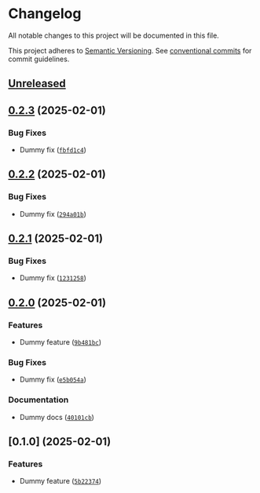# Changelog

All notable changes to this project will be documented in this file.

This project adheres to [Semantic Versioning](https://semver.org/spec/v2.0.0.html). See
[conventional commits](https://www.conventionalcommits.org/en/v1.0.0/) for commit guidelines.

## [Unreleased](https://github.com/afuetterer/test-release/compare/0.2.3...main)

<!-- releases -->

## [0.2.3](https://github.com/afuetterer/test-release/compare/0.2.2...0.2.3) (2025-02-01)

### Bug Fixes

- Dummy fix ([`fbfd1c4`](https://github.com/afuetterer/test-release/commit/fbfd1c464b67a6ceb1cb4694ec5f1ac3b8b0bf1e))

## [0.2.2](https://github.com/afuetterer/test-release/compare/0.2.1...0.2.2) (2025-02-01)

### Bug Fixes

- Dummy fix ([`294a01b`](https://github.com/afuetterer/test-release/commit/294a01b4a2c219c1e631723f97d6499943b47349))

## [0.2.1](https://github.com/afuetterer/test-release/compare/0.2.0...0.2.1) (2025-02-01)

### Bug Fixes

- Dummy fix ([`1231258`](https://github.com/afuetterer/test-release/commit/123125820f05dadd214d7ed5a6af3bcdb54be3bc))

## [0.2.0](https://github.com/afuetterer/test-release/compare/0.1.0...0.2.0) (2025-02-01)

### Features

- Dummy feature
  ([`9b481bc`](https://github.com/afuetterer/test-release/commit/9b481bcc89e62a2eabb7437d5fc2f4f0d5e2c978))

### Bug Fixes

- Dummy fix ([`e5b054a`](https://github.com/afuetterer/test-release/commit/e5b054adc8e5062e70cb9b48877d0f3ea119556d))

### Documentation

- Dummy docs ([`40101cb`](https://github.com/afuetterer/test-release/commit/40101cbde89b916e4c6dc3e44692f6ed76404de1))

## [0.1.0] (2025-02-01)

### Features

- Dummy feature
  ([`5b22374`](https://github.com/afuetterer/test-release/commit/5b22374267dff79e2985b5fa5601656f45ab6b9c))
